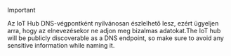> [!IMPORTANT]
> <span data-ttu-id="59e98-101">Az IoT Hub DNS-végpontként nyilvánosan észlelhető lesz, ezért ügyeljen arra, hogy az elnevezésekor ne adjon meg bizalmas adatokat.</span><span class="sxs-lookup"><span data-stu-id="59e98-101">The IoT hub will be publicly discoverable as a DNS endpoint, so make sure to avoid any sensitive information while naming it.</span></span>
>
